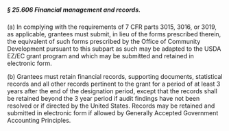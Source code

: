 ##### § 25.606 Financial management and records. #####

(a) In complying with the requirements of 7 CFR parts 3015, 3016, or 3019, as applicable, grantees must submit, in lieu of the forms prescribed therein, the equivalent of such forms prescribed by the Office of Community Development pursuant to this subpart as such may be adapted to the USDA EZ/EC grant program and which may be submitted and retained in electronic form.

(b) Grantees must retain financial records, supporting documents, statistical records and all other records pertinent to the grant for a period of at least 3 years after the end of the designation period, except that the records shall be retained beyond the 3 year period if audit findings have not been resolved or if directed by the United States. Records may be retained and submitted in electronic form if allowed by Generally Accepted Government Accounting Principles.
